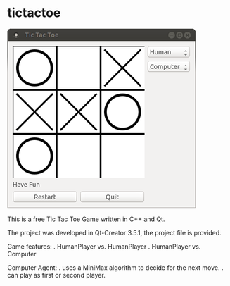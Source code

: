 # tictactoe

![alt tag](https://github.com/paraficial/tictactoe/blob/master/tictactoe_example.png)

This is a free Tic Tac Toe Game written in C++ and Qt.

The project was developed in Qt-Creator 3.5.1, the project file is provided.

Game features:
. HumanPlayer vs. HumanPlayer
. HumanPlayer vs. Computer

Computer Agent:
. uses a MiniMax algorithm to decide for the next move.
. can play as first or second player.

